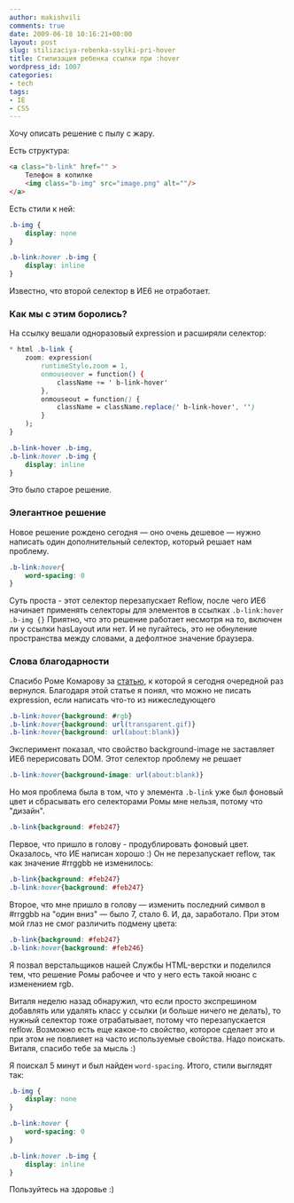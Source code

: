 ```yaml
---
author: makishvili
comments: true
date: 2009-06-18 10:16:21+00:00
layout: post
slug: stilizaciya-rebenka-ssylki-pri-hover
title: Стилизация ребенка ссылки при :hover
wordpress_id: 1007
categories:
- tech
tags:
- IE
- СSS
---
```


Хочу описать решение с пылу с жару.

Есть структура:

```html
<a class="b-link" href="" >
    Телефон в копилке
    <img class="b-img" src="image.png" alt=""/>
</a>
```

Есть стили к ней:

```css
.b-img {
    display: none
}

.b-link:hover .b-img {
    display: inline
}
```


Известно, что второй селектор в ИЕ6 не отработает.
<!-- more -->


### Как мы с этим боролись?


На ссылку вешали одноразовый expression и расширяли селектор:

```css
* html .b-link {
    zoom: expression(
        runtimeStyle.zoom = 1,
        onmouseover = function() {
            className += ' b-link-hover'
        },
        onmouseout = function() {
            className = className.replace(' b-link-hover', '')
        }
    );
}

.b-link-hover .b-img,
.b-link:hover .b-img {
    display: inline
}
```

Это было старое решение.



### Элегантное решение


Новое решение рождено сегодня — оно очень дешевое — нужно написать один дополнительный селектор, который решает нам проблему.

```css
.b-link:hover{
    word-spacing: 0
}
```


Суть проста - этот селектор перезапускает Reflow, после чего ИЕ6 начинает применять селекторы для элементов в ссылках `.b-link:hover .b-img {}`
Приятно, что это решение работает несмотря на то, включен ли у ссылки hasLayout или нет. И не пугайтесь, это не обнуление пространства между словами, а дефолтное значение браузера.



### Слова благодарности


Спасибо Роме Комарову за [статью](http://kizu.ru/webdev/ie-a-hover/), к которой я сегодня очередной раз вернулся. Благодаря этой статье я понял, что можно не писать expression, если написать что-то из нижеследующего

```css
.b-link:hover{background: #rgb}
.b-link:hover{background: url(transparent.gif)}
.b-link:hover{background: url(about:blank)}
```


Эксперимент показал, что свойство background-image не заставляет ИЕ6 перерисовать DOM. Этот селектор проблему не решает

```css
.b-link:hover{background-image: url(about:blank)}
```


Но моя проблема была в том, что у элемента `.b-link` уже был фоновый цвет и сбрасывать его селекторами Ромы мне нельзя, потому что "дизайн".

```css
.b-link{background: #feb247}
```



Первое, что пришло в голову - продублировать фоновый цвет. Оказалось, что ИЕ написан хорошо :) Он не перезапускает reflow, так как значение #rrggbb не изменилось:

```css
.b-link{background: #feb247}
.b-link:hover{background: #feb247}
```


Второе, что мне пришло в голову — изменить последний символ в #rrggbb на "один вниз" — было 7, стало 6. И, да, заработало. При этом мой глаз не смог различить подмену цвета:

```css
.b-link{background: #feb247}
.b-link:hover{background: #feb246}
```


Я позвал верстальщиков нашей Службы HTML-верстки и поделился тем, что решение Ромы рабочее и что у него есть такой нюанс с изменением rgb.

Виталя неделю назад обнаружил, что если просто экспрешином добавлять или удалять класс у ссылки (и больше ничего не делать), то нужный селектор тоже отрабатывает, потому что перезапускается reflow. Возможно есть еще какое-то свойство, которое сделает это и при этом не повлияет на часто используемые свойства. Надо поискать. Виталя, спасибо тебе за мысль :)

Я поискал 5 минут и был найден `word-spacing`.
Итого, стили выглядят так:

```css
.b-img {
    display: none
}

.b-link:hover {
    word-spacing: 0
}

.b-link:hover .b-img {
    display: inline
}
```



Пользуйтесь на здоровье :)

